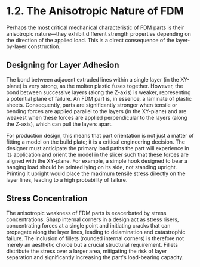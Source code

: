# 1.2. The Anisotropic Nature of FDM

Perhaps the most critical mechanical characteristic of FDM parts is their anisotropic nature—they exhibit different strength properties depending on the direction of the applied load. This is a direct consequence of the layer-by-layer construction.

## Designing for Layer Adhesion

The bond between adjacent extruded lines within a single layer (in the XY-plane) is very strong, as the molten plastic fuses together. However, the bond between successive layers (along the Z-axis) is weaker, representing a potential plane of failure. An FDM part is, in essence, a laminate of plastic sheets. Consequently, parts are significantly stronger when tensile or bending forces are applied parallel to the layers (in the XY-plane) and are weakest when these forces are applied perpendicular to the layers (along the Z-axis), which can pull the layers apart.

For production design, this means that part orientation is not just a matter of fitting a model on the build plate; it is a critical engineering decision. The designer must anticipate the primary load paths the part will experience in its application and orient the model in the slicer such that these forces are aligned with the XY-plane. For example, a simple hook designed to bear a hanging load should be printed lying on its side, not standing upright. Printing it upright would place the maximum tensile stress directly on the layer lines, leading to a high probability of failure.

## Stress Concentration

The anisotropic weakness of FDM parts is exacerbated by stress concentrations. Sharp internal corners in a design act as stress risers, concentrating forces at a single point and initiating cracks that can propagate along the layer lines, leading to delamination and catastrophic failure. The inclusion of fillets (rounded internal corners) is therefore not merely an aesthetic choice but a crucial structural requirement. Fillets distribute the stress over a larger area, mitigating the risk of layer separation and significantly increasing the part's load-bearing capacity.

